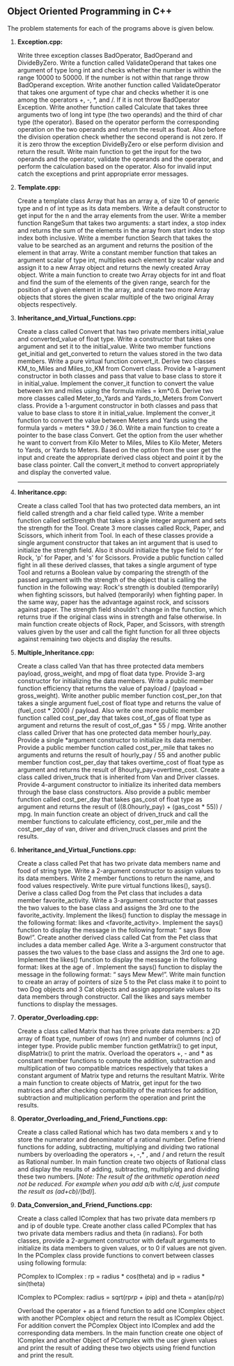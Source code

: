 ## Object Oriented Programming in C++

The problem statements for each of the programs above is given below.

1. **Exception.cpp:**

   Write three exception classes BadOperator, BadOperand and DivideByZero. Write a function called ValidateOperand that takes one argument of type long int and checks whether the number is within the range 10000 to 50000. If the number is not within that range throw BadOperand exception. Write another function called ValidateOperator that takes one argument of type char and checks whether it is one among the operators +, -, *, and /. If it is not throw BadOperator Exception. Write another function called Calculate that takes three arguments two of long int type (the two operands) and the third of char type (the operator). Based on the operator perform the corresponding operation on the two operands and return the result as float. Also before the division operation check whether the second operand is not zero. If it is zero throw the exception DivideByZero or else perform division and return the result. Write main function to get the input for the two operands and the operator, validate the operands and the operator, and perform the calculation based on the operator. Also for invalid input catch the exceptions and print appropriate error messages.

2. **Template.cpp:**  

   Create a template class Array that has an array a, of size 10 of generic type and n of int type as its data members. Write a default constructor to get input for the n and the array elements from the user. Write a member function RangeSum that takes two arguments: a start index, a stop index and returns the sum of the elements in the array from start index to stop index both inclusive. Write a member function Search that takes the value to be searched as an argument and returns the position of the element in that array. Write a constant member function that takes an argument scalar of type int, multiplies each element by scalar value and assign it to a new Array object and returns the newly created Array object. Write a main function to create two Array objects for int and float and find the sum of the elements of the given range, search for the position of a given element in the array, and create two more Array objects that stores the given scalar multiple of the two original Array objects respectively.

3. **Inheritance_and_Virtual_Functions.cpp:**

   Create a class called Convert that has two private members initial_value and converted_value of float type. Write a constructor that takes one argument and set it to the initial_value. Write two member functions get_initial and get_converted to return the values stored in the two data members. Write a pure virtual function convert_it. Derive two classes KM_to_Miles and Miles_to_KM from Convert class. Provide a 1-argument constructor in both classes and pass that value to base class to store it in initial_value. Implement the conver_it function to convert the value between km and miles using the formula miles = km*0.6. Derive two more classes called Meter_to_Yards and Yards_to_Meters from Convert class. Provide a 1-argument constructor in both classes and pass that value to base class to store it in initial_value. Implement the conver_it function to convert the value between Meters and Yards using the formula yards = meters * 39.0 / 36.0. Write a main function to create a pointer to the base class Convert. Get the option from the user whether he want to convert from Kilo Meter to Miles, Miles to Kilo Meter, Meters to Yards, or Yards to Meters. Based on the option from the user get the input and create the appropriate derived class object and point it by the base class pointer. Call the convert_it method to convert appropriately and display the converted value.

   ****

4. **Inheritance.cpp:**

   Create a class called Tool that has two protected data members, an int field called strength and a char field called type. Write a member function called setStrength that takes a single integer argument and sets the strength for the Tool. Create 3 more classes called Rock, Paper, and Scissors, which inherit from Tool. In each of these classes provide a single argument constructor that takes an int argument that is used to initialize the strength field. Also it should initialize the type field to 'r' for Rock, 'p' for Paper, and 's' for Scissors. Provide a public function called fight in all these derived classes, that takes a single argument of type Tool and returns a Boolean value by comparing the strength of the passed argument with the strength of the object that is calling the function in the following way: Rock's strength is doubled (temporarily) when fighting scissors, but halved (temporarily) when fighting paper. In the same way, paper has the advantage against rock, and scissors against paper. The strength field shouldn't change in the function, which returns true if the original class wins in strength and false otherwise. In main function create objects of Rock, Paper, and Scissors, with strength values given by the user and call the fight function for all three objects against remaining two objects and display the results.

5. **Multiple_Inheritance.cpp:**

   Create a class called Van that has three protected data members payload, gross_weight, and mpg of float data type. Provide 3-arg constructor for initializing the data members. Write a public member function efficiency that returns the value of payload / (payload + gross_weight). Write another public member function cost_per_ton that takes a single argument fuel_cost of float type and returns the value of (fuel_cost * 2000) / payload. Also write one more public member function called cost_per_day that takes cost_of_gas of float type as argument and returns the result of cost_of_gas * 55 / mpg. Write another class called Driver that has one protected data member hourly_pay. Provide a single *argument constructor to initialize its data member. Provide a public member function called cost_per_mile that takes no arguments and returns the result of hourly_pay / 55 and another public member function cost_per_day that takes overtime_cost of float type as argument and returns the result of 8hourly_pay+overtime_cost. Create a class called driven_truck that is inherited from Van and Driver classes. Provide 4-argument constructor to initialize its inherited data members through the base class constructors. Also provide a public member function called cost_per_day that takes gas_cost of float type as argument and returns the result of ((8.0hourly_pay) + (gas_cost * 55)) / mpg. In main function create an object of driven_truck and call the member functions to calculate efficiency, cost_per_mile and the cost_per_day of van, driver and driven_truck classes and print the results.

6. **Inheritance_and_Virtual_Functions.cpp:**

   Create a class called Pet that has two private data members name and food of string type. Write a 2-argument constructor to assign values to its data members. Write 2 member functions to return the name, and food values respectively. Write pure virtual functions likes(), says(). Derive a class called Dog from the Pet class that includes a data member favorite_activity. Write a 3-argument constructor that passes the two values to the base class and assigns the 3rd one to the favorite_activity. Implement the likes() function to display the message in the following format: <Name of the dog> likes <Food> and <favorite_activity>. Implement the says() function to display the message in the following format: “<Name of the Dog> says Bow Bow!”. Create another derived class called Cat from the Pet class that includes a data member called Age. Write a 3-argument constructor that passes the two values to the base class and assigns the 3rd one to age. Implement the likes() function to display the message in the following format: <Name of the cat> likes <Food> at the age of <age>. Implement the says() function to display the message in the following format: “<Name of the Cat> says Mew Mew!”. Write main function to create an array of pointers of size 5 to the Pet class make it to point to two Dog objects and 3 Cat objects and assign appropriate values to its data members through constructor. Call the likes and says member functions to display the messages.

7. **Operator_Overloading.cpp:**

   Create a class called Matrix that has three private data members: a 2D array of float type, number of rows (nr) and number of columns (nc) of integer type. Provide public member function getMatrix() to get input, dispMatrix() to print the matrix. Overload the operators +, - and * as constant member functions to compute the addition, subtraction and multiplication of two compatible matrices respectively that takes a constant argument of Matrix type and returns the resultant Matrix. Write a main function to create objects of Matrix, get input for the two matrices and after checking compatibility of the matrices for addition, subtraction and multiplication perform the operation and print the results.

8. **Operator_Overloading_and_Friend_Functions.cpp:**

   Create a class called Rational which has two data members x and y to store the numerator and denominator of a rational number. Define friend functions for adding, subtracting, multiplying and dividing two rational numbers by overloading the operators +, -,* , and / and return the result as Rational number. In main function create two objects of Rational class and display the results of adding, subtracting, multiplying and dividing these two numbers. [*Note: The result of the arithmetic operation need not be reduced. For example when you add a/b with c/d, just compute the result as (ad+cb)/(bd)*].

9. **Data_Conversion_and_Friend_Functions.cpp:**

   Create a class called IComplex that has two private data members rp and ip of double type. Create another class called PComplex that has two private data members radius and theta (in radians). For both classes, provide a 2-argument constructor with default arguments to initialize its data members to given values, or to 0 if values are not given. In the PComplex class provide functions to convert between classes using following formula:

    PComplex to IComplex : rp = radius * cos(theta) and ip = radius * sin(theta)

    IComplex to PComplex: radius = sqrt(rp*rp + ip*ip) and theta = atan(ip/rp)

   Overload the operator + as a friend function to add one IComplex object with another PComplex object and return the result as IComplex Object. For addition convert the PComplex Object into IComplex and add the corresponding data members. In the main function create one object of IComplex and another Object of PComplex with the user given values and print the result of adding these two objects using friend function and print the result.

   